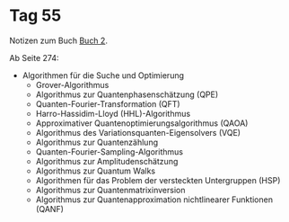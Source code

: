 # Tag 55

Notizen zum Buch [Buch 2](../Buch2.md).

Ab Seite 274:
* Algorithmen für die Suche und Optimierung
  - Grover-Algorithmus
  - Algorithmus zur Quantenphasenschätzung (QPE)
  - Quanten-Fourier-Transformation (QFT)
  - Harro-Hassidim-Lloyd (HHL)-Algorithmus
  - Approximativer Quantenoptimierungsalgorithmus (QAOA)
  - Algorithmus des Variationsquanten-Eigensolvers (VQE)
  - Algorithmus zur Quantenzählung
  - Quanten-Fourier-Sampling-Algorithmus
  - Algorithmus zur Amplitudenschätzung
  - Algorithmus zur Quantum Walks
  - Algorithmen für das Problem der versteckten Untergruppen (HSP)
  - Algorithmus zur Quantenmatrixinversion
  - Algorithmus zur Quantenapproximation nichtlinearer Funktionen (QANF)
